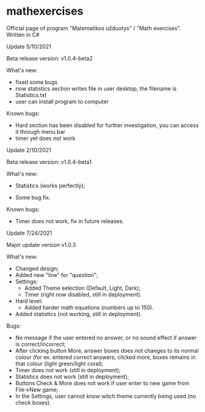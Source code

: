# mathexercises
Official page of program "Matematikos užduotys" / "Math exercises". 
Written in C#

Update 5/10/2021

Beta release version: v1.0.4-beta2

What's new:

- fixed some bugs
- now statistics section writes file in user desktop, the filename is Statistics.txt
- user can install program to computer

Known bugs:
- Hard section has been disabled for further investigation, you can access it through menu bar
- timer yet does not work 

Update 2/10/2021

Beta release version: v1.0.4-beta1

What's new:

- Statistics (works perfectly);

- Some bug fix.

Known bugs:

- Timer does not work, fix in future releases.

Update 7/24/2021

Major update version v1.0.3

What's new:

- Changed design;
- Added new "line" for "question";
- Settings:
    - Added Theme selection (Default, Light, Dark);
    - Timer (right now disabled, still in deployment).
- Hard level:
    - Added harder math equations (numbers up to 150).
- Added statistics (not working, still in deployment).

Bugs:
- No message if the user entered no answer, or no sound effect if answer is correct/incorrect;
- After clicking button More, answer boxes does not changes to its normal colour (for ex. entered correct answers, clicked more, boxes remains in that colour (light green/light coral);
- Timer does not work (still in deployment);
- Statistics does not work (still in deployment);
- Buttons Check & More does not work if user enter to new game from File->New game;
- In the Settings, user cannot know witch theme currently being used (no check boxes).

